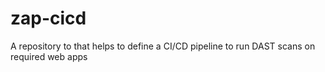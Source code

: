 # zap-cicd
A repository to that helps to define a CI/CD pipeline to run DAST scans on required web apps
